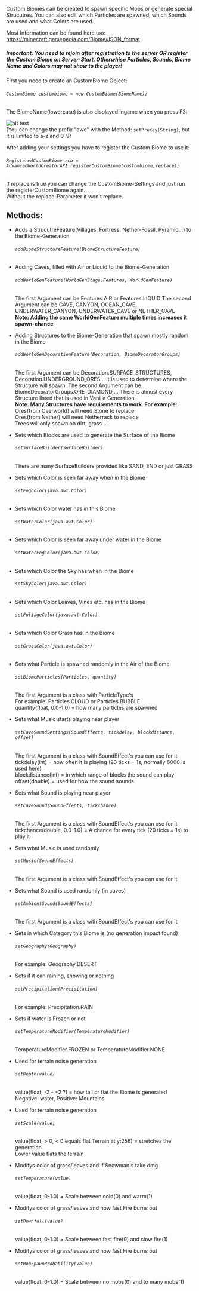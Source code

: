 Custom Biomes can be created to spawn specific Mobs or generate special Strucutres. 
You can also edit which Particles are spawned, which Sounds are used and what Colors are used.

Most Information can be found here too: https://minecraft.gamepedia.com/Biome/JSON_format


##### Important: You need to rejoin after registration to the server **OR** register the Custom Biome on Server-Start. Otherwhise Particles, Sounds, Biome Name and Colors may not show to the player!

First you need to create an CustomBiome Object:

###### ``` CustomBiome custombiome = new CustomBiome(BiomeName); ```
The BiomeName(lowercase) is also displayed ingame when you press F3:

![alt text](https://timcloud.ddns.net/github/BiomeName.png) <br>
(You can change the prefix "awc" with the Method: ```setPreKey(String)```, but it is limited to a-z and 0-9)

After adding your settings you have to register the Custom Biome to use it:

###### ``` RegisteredCustomBiome rcb = AdvancedWorldCreatorAPI.registerCustomBiome(custombiome,replace); ```
If replace is true you can change the CustomBiome-Settings and just run the registerCustomBiome again. <br>
Without the replace-Parameter it won't replace.


## Methods:
  - Adds a StrucutreFeature(Villages, Fortress, Nether-Fossil, Pyramid...) to the Biome-Generation
    ###### ``` addBiomeStructureFeature(BiomeStructureFeature) ```
  
  - Adding Caves, filled with Air or Liquid to the Biome-Generation
    ###### ``` addWorldGenFeature(WorldGenStage.Features, WorldGenFeature) ```
    The first Argument can be Features.AIR or Features.LIQUID
    The second Argument can be CAVE, CANYON, OCEAN_CAVE, UNDERWATER_CANYON, UNDERWATER_CAVE or NETHER_CAVE<br>
    **Note: Adding the same WorldGenFeature multiple times increases it spawn-chance**

  - Adding Structures to the Biome-Generation that spawn mostly random in the Biome
    ###### ``` addWorldGenDecorationFeature(Decoration, BiomeDecoratorGroups) ```
    The first Argument can be Decoration.SURFACE_STRUCTURES, Decoration.UNDERGROUND_ORES...
    It is used to determine where the Structure will spawn.
    The second Argument can be BiomeDecoratorGroups.ORE_DIAMOND ...
    There is almost every Structure listed that is used in Vanilla Generation <br>
    **Note: Many Structures have requirements to work. For example:** <br>
      Ores(from Overworld) will need Stone to replace <br>
      Ores(from Nether) will need Netherrack to replace <br>
      Trees will only spawn on dirt, grass ... <br>
   
  - Sets which Blocks are used to generate the Surface of the Biome
    ###### ``` setSurfaceBuilder(SurfaceBuilder) ```
    There are many SurfaceBuilders provided like SAND, END or just GRASS
    
  - Sets which Color is seen far away when in the Biome
    ###### ``` setFogColor(java.awt.Color) ```
    
  - Sets which Color water has in this Biome
    ###### ``` setWaterColor(java.awt.Color) ```
   
  - Sets which Color is seen far away under water in the Biome
    ###### ``` setWaterFogColor(java.awt.Color) ```
  
  - Sets which Color the Sky has when in the Biome
    ###### ``` setSkyColor(java.awt.Color) ```
  
  - Sets which Color Leaves, Vines etc. has in the Biome
    ###### ``` setFoliageColor(java.awt.Color) ```
   
  - Sets which Color Grass has in the Biome
    ###### ``` setGrassColor(java.awt.Color) ```
   
  - Sets what Particle is spawned randomly in the Air of the Biome
    ###### ``` setBiomeParticles(Particles, quantity) ```<br>
    The first Argument is a class with ParticleType's <br>
    For example: Particles.CLOUD or Particles.BUBBLE<br>
    quantity(float, 0.0-1.0) = how many particles are spawned
       
  - Sets what Music starts playing near player
    ###### ``` setCaveSoundSettings(SoundEffects, tickdelay, blockdistance, offset) ```<br>
    The first Argument is a class with SoundEffect's you can use for it<br>
    tickdelay(int) = how often it is playing (20 ticks = 1s, normally 6000 is used here)<br>
    blockdistance(int) = in which range of blocks the sound can play<br>
    offset(double) = used for how the sound sounds
    
  - Sets what Sound is playing near player
    ###### ``` setCaveSound(SoundEffects, tickchance) ```<br>
    The first Argument is a class with SoundEffect's you can use for it<br>
    tickchance(double, 0.0-1.0) = A chance for every tick (20 ticks = 1s) to play it
    
  - Sets what Music is used randomly
    ###### ``` setMusic(SoundEffects) ```<br>
    The first Argument is a class with SoundEffect's you can use for it
    
  - Sets what Sound is used randomly (in caves)
    ###### ``` setAmbientSound(SoundEffects) ```<br>
    The first Argument is a class with SoundEffect's you can use for it  
    
  - Sets in which Category this Biome is (no generation impact found)
    ###### ``` setGeography(Geography) ```<br>
    For example: Geography.DESERT
  
  - Sets if it can raining, snowing or nothing
    ###### ``` setPrecipitation(Precipitation) ```<br>
    For example: Precipitation.RAIN
  
  - Sets if water is Frozen or not
    ###### ``` setTemperatureModifier(TemperatureModifier) ```<br>
    TemperatureModifier.FROZEN or TemperatureModifier.NONE 
    
  - Used for terrain noise generation
    ###### ``` setDepth(value) ```<br>
    value(float, -2 - +2 ?) = how tall or flat the Biome is generated <br>
    Negative: water, Positive: Mountains
    
  - Used for terrain noise generation
    ###### ``` setScale(value) ```<br>
    value(float, > 0, < 0 equals flat Terrain at y:256) = stretches the generation <br>
    Lower value flats the terrain
    
  - Modifys color of grass/leaves and if Snowman's take dmg
    ###### ``` setTemperature(value) ```<br>
    value(float, 0-1.0) = Scale between cold(0) and warm(1)
    
  - Modifys color of grass/leaves and how fast Fire burns out
    ###### ``` setDownfall(value) ```<br>
    value(float, 0-1.0) = Scale between fast fire(0) and slow fire(1)
    
  - Modifys color of grass/leaves and how fast Fire burns out
    ###### ``` setMobSpawnProbability(value) ```<br>
    value(float, 0-1.0) = Scale between no mobs(0) and to many mobs(1)
    
